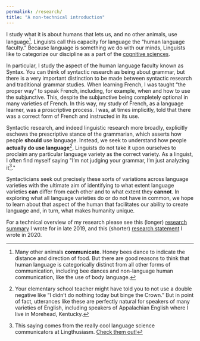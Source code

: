 ```yaml
---
permalink: /research/
title: "A non-technical introduction"
---
```


I study what it is about humans that lets us, and no other animals, use language[^1]. Linguists call this capacity for language the “human language faculty.” Because language is something we do with our minds, Linguists like to categorize our discipline as a part of the [cognitive sciences](https://en.wikipedia.org/wiki/Cognitive_science). 

In particular, I study the aspect of the human language faculty known as Syntax. You can think of syntactic research as being about grammar, but there is a very important distinction to be made between syntactic research and traditional grammar studies. When learning French, I was taught “the proper way” to speak French, including, for example, when and how to use the subjunctive. This, despite the subjunctive being completely optional in many varieties of French. In this way, my study of French, as a language learner, was a proscriptive process. I was, at times implicitly, told that there was a correct form of French and instructed in its use.

Syntactic research, and indeed linguistic research more broadly, explicitly eschews the prescriptive stance of the grammarian, which asserts how people **should** use language. Instead, we seek to understand how people **actually do use language**[^2]. Linguists do not take it upon ourselves to proclaim any particular language variety as the correct variety. As a linguist, I often find myself saying "I’m not judging your grammar, I’m just analyzing it[^3]."

Syntacticians seek out precisely these sorts of variations across language varieties with the ultimate aim of identifying to what extent language varieties **can** differ from each other and to what extent they **cannot**. In exploring what all language varieties do or do not have in common, we hope to learn about that aspect of the human that facilitates our ability to create language and, in turn, what makes humanity unique.

For a technical overview of my research please see this (longer) [research summary](https://DrDavidPotter.github.io/files/Potter-ResearchSummary2019.pdf) I wrote for in late 2019, and this (shorter) [research statement](https://DrDavidPotter.github.io/files/Potter-ResearchStatement2020.pdf) I wrote in 2020.

[^1]: Many other animals **communicate**. Honey bees dance to indicate the distance and direction of food. But there are good reasons to think that human language is categorically distinct from all other forms of communication, including bee dances and non-language human communication, like the use of body language.

[^2]: Your elementary school teacher might have told you to not use a double negative like “I didn’t do nothing today but binge the Crown.” But in point of fact, utterances like these are perfectly natural for speakers of many varieties of English, including speakers of Appalachian English where I live in Morehead, Kentucky.

[^3]: This saying comes from the really cool language science communicators at Lingthusiasm. [Check them out!](https://lingthusiasm.com)




















